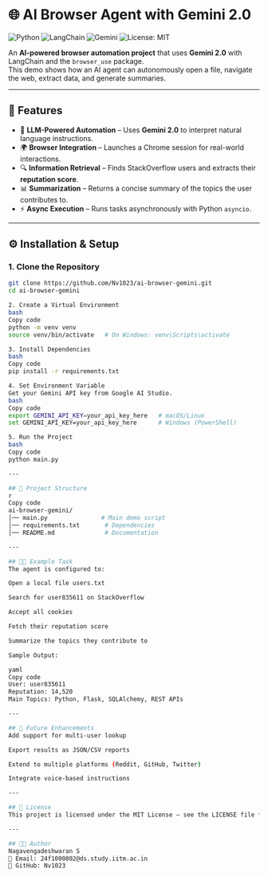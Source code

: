 # 🌐 AI Browser Agent with Gemini 2.0  

![Python](https://img.shields.io/badge/Python-3.9+-blue?logo=python)
![LangChain](https://img.shields.io/badge/Powered%20By-LangChain-green)
![Gemini](https://img.shields.io/badge/LLM-Gemini%202.0-orange)
![License: MIT](https://img.shields.io/badge/License-MIT-yellow.svg)

An **AI-powered browser automation project** that uses **Gemini 2.0** with LangChain and the `browser_use` package.  
This demo shows how an AI agent can autonomously open a file, navigate the web, extract data, and generate summaries.

---

## 🚀 Features
- 🤖 **LLM-Powered Automation** – Uses **Gemini 2.0** to interpret natural language instructions.  
- 🌍 **Browser Integration** – Launches a Chrome session for real-world interactions.  
- 🔍 **Information Retrieval** – Finds StackOverflow users and extracts their **reputation score**.  
- 📊 **Summarization** – Returns a concise summary of the topics the user contributes to.  
- ⚡ **Async Execution** – Runs tasks asynchronously with Python `asyncio`.  

---

## ⚙️ Installation & Setup  

### 1. Clone the Repository  
```bash
git clone https://github.com/Nv1023/ai-browser-gemini.git
cd ai-browser-gemini

2. Create a Virtual Environment
bash
Copy code
python -m venv venv
source venv/bin/activate   # On Windows: venv\Scripts\activate

3. Install Dependencies
bash
Copy code
pip install -r requirements.txt

4. Set Environment Variable
Get your Gemini API key from Google AI Studio.
bash
Copy code
export GEMINI_API_KEY=your_api_key_here   # macOS/Linux
set GEMINI_API_KEY=your_api_key_here      # Windows (PowerShell)

5. Run the Project
bash
Copy code
python main.py

---

## 📂 Project Structure
r
Copy code
ai-browser-gemini/
│── main.py               # Main demo script
│── requirements.txt       # Dependencies
│── README.md              # Documentation

---

## 🧑‍💻 Example Task
The agent is configured to:

Open a local file users.txt

Search for user835611 on StackOverflow

Accept all cookies

Fetch their reputation score

Summarize the topics they contribute to

Sample Output:

yaml
Copy code
User: user835611  
Reputation: 14,520  
Main Topics: Python, Flask, SQLAlchemy, REST APIs  

---

## 🔮 Future Enhancements
Add support for multi-user lookup

Export results as JSON/CSV reports

Extend to multiple platforms (Reddit, GitHub, Twitter)

Integrate voice-based instructions

---

## 📜 License
This project is licensed under the MIT License – see the LICENSE file for details.

---

## 👨‍💻 Author
Nagavengadeshwaran S
📧 Email: 24f1000802@ds.study.iitm.ac.in
🔗 GitHub: Nv1023